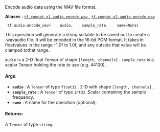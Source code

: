 Encode audio data using the WAV file format.

**Aliases** : [ `tf.compat.v1.audio.encode_wav` ](/api_docs/python/tf/audio/encode_wav), [ `tf.compat.v2.audio.encode_wav` ](/api_docs/python/tf/audio/encode_wav)

```
 tf.audio.encode_wav(    audio,    sample_rate,    name=None) 
```

This operation will generate a string suitable to be saved out to create a .wavaudio file. It will be encoded in the 16-bit PCM format. It takes in floatvalues in the range -1.0f to 1.0f, and any outside that value will be clamped tothat range.

 `audio`  is a 2-D float Tensor of shape  `[length, channels]` . `sample_rate`  is a scalar Tensor holding the rate to use (e.g. 44100).

#### Args:
- **`audio`** : A  `Tensor`  of type  `float32` . 2-D with shape  `[length, channels]` .
- **`sample_rate`** : A  `Tensor`  of type  `int32` .Scalar containing the sample frequency.
- **`name`** : A name for the operation (optional).


#### Returns:
A  `Tensor`  of type  `string` .


